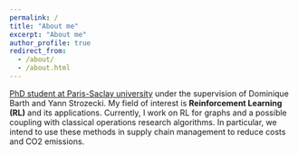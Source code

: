 ```yaml
---
permalink: /
title: "About me"
excerpt: "About me"
author_profile: true
redirect_from: 
  - /about/
  - /about.html
---
```


<ins>PhD student at Paris-Saclay university</ins> under the supervision of Dominique Barth and Yann Strozecki. My field of interest is **Reinforcement Learning (RL)** and its applications. Currently, I work on RL for graphs and a possible coupling with classical operations research algorithms. In particular, we intend to use these methods in supply chain management to reduce costs and CO2 emissions.
